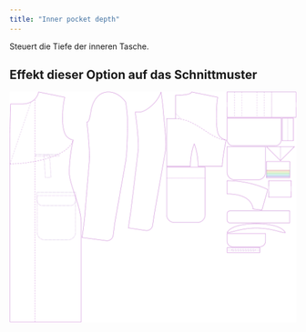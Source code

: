```yaml
---
title: "Inner pocket depth"
---
```


Steuert die Tiefe der inneren Tasche.

## Effekt dieser Option auf das Schnittmuster

![Dieses Bild zeigt den Effekt dieser Variable, indem es unterschiedliche Masse dieser Variable überlagert darstellt](carlton_innerpocketdepth_sample.svg "Effekt dieser Variable auf das Schnittmuster")
